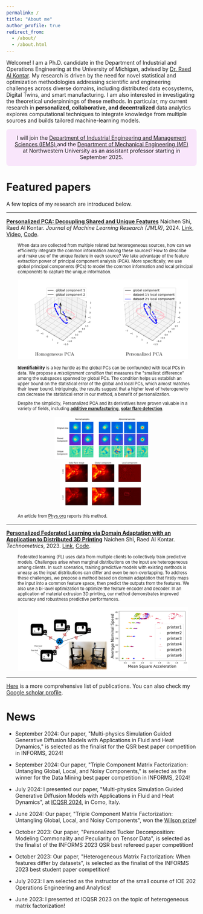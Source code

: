 ```yaml
---
permalink: /
title: "About me"
author_profile: true
redirect_from: 
  - /about/
  - /about.html
---
```


<style>
.myresearchdetails {
    font-size:0.8em;
    padding-left: 20px;
    margin: 10px;
}
</style>

Welcome! I am a Ph.D. candidate in the Department of Industrial and Operations Engineering at the University of Michigan, advised by [Dr. Raed Al Kontar](https://alkontar.engin.umich.edu/). My research is driven by the need for novel statistical and optimization methodologies addressing scientific and engineering challenges across diverse domains, including distributed data ecosystems, Digital Twins, and smart manufacturing. I am also interested in investigating the theoretical underpinnings of these methods. In particular, my current research in **personalized, collaborative, and decentralized** data analytics explores computational techniques to integrate knowledge from multiple sources and builds tailored machine-learning models.  

<div style="padding: 15px; border: 0px solid transparent; border-color: transparent; margin-bottom: 20px; border-radius: 8px;  background-color:rgb(249, 230, 251); border-color: rgbrgb(249, 230, 251);text-align: center;
vertical-align: middle;">
I will join the <a href="https://www.mccormick.northwestern.edu/industrial/">Department of Industrial Engineering and Management Sciences (IEMS) </a> and the <a href="https://www.mccormick.northwestern.edu/mechanical/">Department of Mechanical Engineering (ME) </a> at Northwestern University as an assistant professor starting in September 2025.
</div>




Featured papers
======
A few topics of my research are introduced below.

---

<ins>**Personalized PCA: Decoupling Shared and Unique Features**</ins> 
Naichen Shi, Raed Al Kontar. *Journal of Machine Learning Research (JMLR)*, 2024. [Link](https://www.jmlr.org/papers/v25/22-0810.html), [Video](https://www.youtube.com/watch?v=9XWY745ZFPM), [Code](https://github.com/UMDataScienceLab/Personalized_PCA).

<div class="myresearchdetails"> When data are collected from multiple related but heterogeneous sources, how can we efficiently integrate the common information among these sources? How to describe and make use of the unique feature in each source? We take advantage of the feature extraction power of principal component analysis (PCA). More specifically, we use global principal components (PCs) to model the common information and local principal components to capture the unique information.  </div>

<p align="center">
  <img src="./images/perpca.png" alt="Personalized PCA" width="450" style="display: inline-block; margin: 0 10px;"/>
</p>


<div class="myresearchdetails"> <b>Identifiability</b> is a key hurdle as the global PCs can be confounded with local PCs in data. We propose a <i>misalignment condition</i> that measures the "smallest difference" among the subspaces spanned by global PCs. The condition helps us establish an upper bound on the statistical error of the global and local PCs, which almost matches their lower bound. Intriguingly, the results suggest that a higher level of heterogeneity can decrease the statistical error in our method, a benefit of personalization.  </div>

<div class="myresearchdetails"> Despite the simplicity, Personalized PCA and its derivatives have proven valuable in a variety of fields, including  <a href="https://www.sciencedirect.com/science/article/abs/pii/S0278612524000694"><b>additive manufacturing</b></a>, <a href="https://arxiv.org/pdf/2309.03439"><b>solar flare detection</b></a>.</div>

<p align="center">
  <img src="images/3dprinting.png" alt="3D printing" width="250" style="display: inline-block; margin: 0 10px;"/>
  <img src="images/solarflare.png" alt="Solar flare" width="220" style="display: inline-block; margin: 0 10px;"/>
</p>

<div class="myresearchdetails"> An article from <a href="https://phys.org/news/2024-03-statistical-tool-distinguish-unique-features.html">Phys.org</a> reports this method. </div>

---

<ins>**Personalized Federated Learning via Domain Adaptation with an Application to Distributed 3D Printing**</ins> 
Naichen Shi, Raed Al Kontar. *Technometrics*, 2023. [Link](https://www.tandfonline.com/doi/abs/10.1080/00401706.2022.2157882?journalCode=utch20), [Code](https://github.com/UMDataScienceLab/Personalized_FL_with_DA).

<div class="myresearchdetails"> Federated learning (FL) uses data from multiple clients to collectively train predictive models. Challenges arise when marginal distributions on the input are heterogeneous among clients. In such scenarios, training predictive models with existing methods is uneasy as the input distributions can differ and even be non-overlapping.  To address these challenges, we propose a method based on domain adaptation that firstly maps the input into a common feature space, then predict the outputs from the features. We also use a bi-lavel optimization to optimize the feature encoder and decoder. In an application of material extrusion 3D printing, our method demonstrates improved accuracy and robustness predictive performances.</div>

<p align="center">
  <img src="./images/pflda.png" alt="3D printing examples" width="450" style="display: inline-block; margin: 0 10px;"/>
</p>

---

[Here](https://naichenshi.github.io/research/) is a more comprehensive list of publications. You can also check my [Google scholar profile](https://scholar.google.com/citations?user=9DVanY4AAAAJ&hl=en).

News
======
- September 2024: Our paper, "Multi-physics Simulation Guided Generative Diffusion Models with Applications in Fluid and Heat Dynamics," is selected as the finalist for the QSR best paper competition in INFORMS, 2024!

- September 2024: Our paper, "Triple Component Matrix Factorization: Untangling Global, Local, and Noisy Components," is selected as the winner for the Data Mining best paper competition in INFORMS, 2024!

- July 2024: I presented our paper,  "Multi-physics Simulation Guided Generative Diffusion Models with Applications in Fluid and Heat Dynamics", at [ICQSR 2024](https://www.icqsr24.polimi.it/), in Como, Italy.

- June 2024: Our paper, "Triple Component Matrix Factorization: Untangling Global, Local, and Noisy Components", won the [Wilson prize](https://ioe.engin.umich.edu/2024/05/10/ioe-graduate-class-of-2024/#:~:text=The%20Wilson%20Prize%20was%20won,any%20application%20of%20Industrial%20Engineering.)!

- October 2023: Our paper, "Personalized Tucker Decomposition: Modeling Commonality and Peculiarity on Tensor Data",  is selected as the finalist of the INFORMS 2023 QSR best refereed paper competition!

- October 2023: Our paper, "Heterogeneous Matrix Factorization: When features differ by datasets", is selected as the finalist of the INFORMS 2023 best student paper competition!

- July 2023: I am selected as the instructor of the small course of IOE 202 Operations Engineering and Analytics!

- June 2023: I presented at ICQSR 2023 on the topic of heterogeneous matrix factorization!

